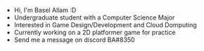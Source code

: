 - Hi, I'm Basel Allam :D
- Undergraduate student with a Computer Science Major
- Interested in Game Design/Development and Cloud Domputing
- Currently working on a 2D platformer game for practice
- Send me a message on discord BA#8350

<!---
BOLT-7/BOLT-7 is a ✨ special ✨ repository because its `README.md` (this file) appears on your GitHub profile.
You can click the Preview link to take a look at your changes.
--->
